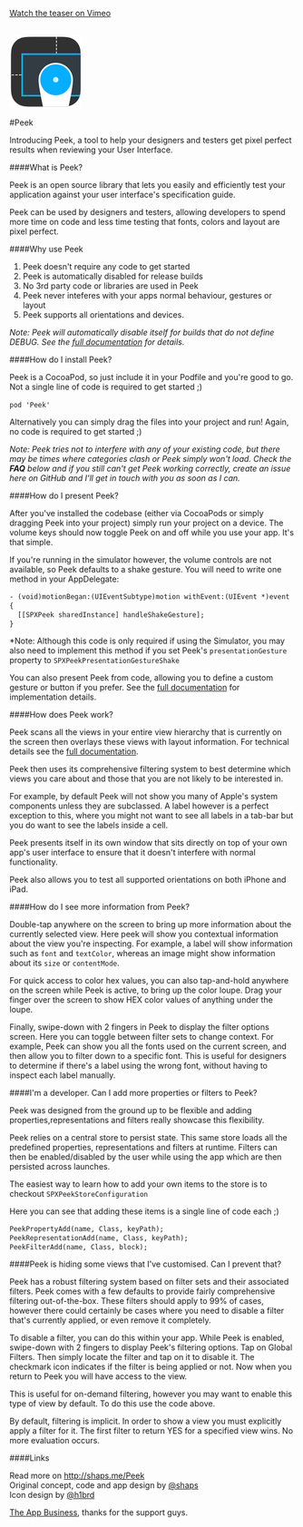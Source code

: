 <a href="https://vimeo.com/98871620">Watch the teaser on Vimeo</a>
<br />
<br />

<img src="peek256.png" width="128px" height="128px" />

#Peek


Introducing Peek, a tool to help your designers and testers get pixel perfect results when reviewing your User Interface.


####What is Peek?

Peek is an open source library that lets you easily and efficiently test your application against your user interface's specification guide.

Peek can be used by designers and testers, allowing developers to spend more time on code and less time testing that fonts, colors and layout are pixel perfect.

####Why use Peek

1. Peek doesn't require any code to get started
2. Peek is automatically disabled for release builds
3. No 3rd party code or libraries are used in Peek
4. Peek never inteferes with your apps normal behaviour, gestures or layout
5. Peek supports all orientations and devices.

*Note: Peek will automatically disable itself for builds that do not define DEBUG. See the [full documentation][docs] for details.*

####How do I install Peek?

Peek is a CocoaPod, so just include it in your Podfile and you're good to go. 
Not a single line of code is required to get started ;)

`pod 'Peek'`

Alternatively you can simply drag the files into your project and run! 
Again, no code is required to get started ;)

*Note: Peek tries not to interfere with any of your existing code, but there may be times where categories clash or Peek simply won't load. Check the **FAQ** below and if you still can't get Peek working correctly, create an issue here on GitHub and I'll get in touch with you as soon as I can.* 

####How do I present Peek?

After you've installed the codebase (either via CocoaPods or simply dragging Peek into your project) simply run your project on a device. The volume keys should now toggle Peek on and off while you use your app. It's that simple.

If you're running in the simulator however, the volume controls are not available, so Peek defaults to a shake gesture. You will need to write one method in your AppDelegate:

````objc
- (void)motionBegan:(UIEventSubtype)motion withEvent:(UIEvent *)event
{
  [[SPXPeek sharedInstance] handleShakeGesture];
}
````

*Note: Although this code is only required if using the Simulator, you may also need to implement this method if you set Peek's `presentationGesture` property to `SPXPeekPresentationGestureShake`

You can also present Peek from code, allowing you to define a custom gesture or button if you prefer. See the [full documentation][docs] for implementation details.

####How does Peek work?

Peek scans all the views in your entire view hierarchy that is currently on the screen then overlays these views with layout information. For technical details see the [full documentation][docs].

Peek then uses its comprehensive filtering system to best determine which views you care about and those that you are not likely to be interested in.

For example, by default Peek will not show you many of Apple's system components unless they are subclassed. A label however is a perfect exception to this, where you might not want to see all labels in a tab-bar but you do want to see the labels inside a cell.

Peek presents itself in its own window that sits directly on top of your own app's user interface to ensure that it doesn't interfere with normal functionality.

Peek also allows you to test all supported orientations on both iPhone and iPad.

####How do I see more information from Peek?

Double-tap anywhere on the screen to bring up more information about the currently selected view. Here peek will show you contextual information about the view you're inspecting. For example, a label will show information such as `font` and `textColor`, whereas an image might show information about its `size` or `contentMode`.

For quick access to color hex values, you can also tap-and-hold anywhere on the screen while Peek is active, to bring up the color loupe. Drag your finger over the screen to show HEX color values of anything under the loupe.

Finally, swipe-down with 2 fingers in Peek to display the filter options screen. Here you can toggle between filter sets to change context. For example, Peek can show you all the fonts used on the current screen, and then allow you to filter down to a specific font. This is useful for designers to determine if there's a label using the wrong font, without having to inspect each label manually.

####I'm a developer. Can I add more properties or filters to Peek?

Peek was designed from the ground up to be flexible and adding properties,representations and filters really showcase this flexibility.

Peek relies on a central store to persist state. This same store loads all the predefined properties, representations and filters at runtime. Filters can then be enabled/disabled by the user while using the app which are then persisted across launches.

The easiest way to learn how to add your own items to the store is to checkout `SPXPeekStoreConfiguration`

Here you can see that adding these items is a single line of code each ;)

```objc
PeekPropertyAdd(name, Class, keyPath);
PeekRepresentationAdd(name, Class, keyPath);
PeekFilterAdd(name, Class, block);
```

####Peek is hiding some views that I've customised. Can I prevent that?

Peek has a robust filtering system based on filter sets and their associated filters. Peek comes with a few defaults to provide fairly comprehensive filtering out-of-the-box. These filters should apply to 99% of cases, however there could certainly be cases where you need to disable a filter that's currently applied, or even remove it completely.

To disable a filter, you can do this within your app. While Peek is enabled, swipe-down with 2 fingers to display Peek's filtering options. Tap on Global Filters. Then simply locate the filter and tap on it to disable it. The checkmark icon indicates if the filter is being applied or not. Now when you return to Peek you will have access to the view.

This is useful for on-demand filtering, however you may want to enable this type of view by default. To do this use the code above.

By default, filtering is implicit. In order to show a view you must explicitly apply a filter for it. The first filter to return YES for a specified view wins. No more evaluation occurs. 


####Links

Read more on <a href="http://shaps.me/Peek">http://shaps.me/Peek</a>
<br />Original concept, code and app design by [@shaps][shaps]
<br />Icon design by [@h1brd][marco]

[The App Business][tab], thanks for the support guys.



[docs]: http://no_docs_url_yet
[shaps]: http://twitter.com/shaps "Shaps on Twitter"
[marco]: http://twitter.com/h1brd "Marco on Twitter"
[tab]: http://theappbusiness.com
